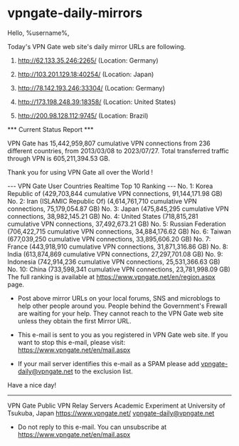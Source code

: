 # vpngate-daily-mirrors

Hello, %username%,

Today's VPN Gate web site's daily mirror URLs are following.

1. http://62.133.35.246:2265/
   (Location: Germany)

2. http://103.201.129.18:40254/
   (Location: Japan)

3. http://78.142.193.246:33304/
   (Location: Germany)

4. http://173.198.248.39:18358/
   (Location: United States)

5. http://200.98.128.112:9745/
   (Location: Brazil)


*** Current Status Report ***

VPN Gate has 15,442,959,807 cumulative VPN connections from 236 different countries, from 2013/03/08 to 2023/07/27.
Total transferred traffic through VPN is 605,211,394.53 GB.

Thank you for using VPN Gate all over the World !


--- VPN Gate User Countries Realtime Top 10 Ranking ---
No. 1: Korea Republic of (429,703,844 cumulative VPN connections, 91,144,171.98 GB)
No. 2: Iran (ISLAMIC Republic Of) (4,614,761,710 cumulative VPN connections, 75,179,054.87 GB)
No. 3: Japan (475,845,295 cumulative VPN connections, 38,982,145.21 GB)
No. 4: United States (718,815,281 cumulative VPN connections, 37,492,673.21 GB)
No. 5: Russian Federation (706,422,715 cumulative VPN connections, 34,884,176.62 GB)
No. 6: Taiwan (677,039,250 cumulative VPN connections, 33,895,606.20 GB)
No. 7: France (443,918,910 cumulative VPN connections, 31,871,316.86 GB)
No. 8: India (613,874,869 cumulative VPN connections, 27,297,701.08 GB)
No. 9: Indonesia (742,914,236 cumulative VPN connections, 25,531,366.63 GB)
No. 10: China (733,598,341 cumulative VPN connections, 23,781,998.09 GB)
The full ranking is available at https://www.vpngate.net/en/region.aspx page.


* Post above mirror URLs on your local forums, SNS and microblogs
  to help other people around you.
  People behind the Government's Frewall are waiting for your help.
  They cannot reach to the VPN Gate web site
  unless they obtain the first Mirror URL.

* This e-mail is sent to you as you registered in VPN Gate web site.
  If you want to stop this e-mail, please visit:
  https://www.vpngate.net/en/mail.aspx

* If your mail server identifies this e-mail as a SPAM
  please add vpngate-daily@vpngate.net to the exclusion list.

Have a nice day!

------------------------------------------------------
VPN Gate Public VPN Relay Servers
Academic Experiment at University of Tsukuba, Japan
https://www.vpngate.net/
vpngate-daily@vpngate.net
* Do not reply to this e-mail.
  You can unsubscribe at https://www.vpngate.net/en/mail.aspx


